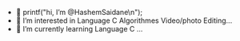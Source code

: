 - 👋 printf("hi, I’m @HashemSaidane\n");
- 👀 I’m interested in  Language C Algorithmes Video/photo Editing...
- 🌱 I’m currently learning Language C  ...
<!---
HashemSaidane/HashemSaidane is a ✨ special ✨ repository because its `README.md` (this file) appears on your GitHub profile.
You can click the Preview link to take a look at your changes.
--->
